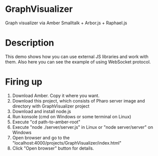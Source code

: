 GraphVisualizer
===============

Graph visualizer via Amber Smalltalk + Arbor.js + Raphael.js


Description
===========

This demo shows how you can use external JS libraries and work with them. 
Also here you can see the example of using WebSocket protocol.


Firing up
=========
1. Download Amber. Copy it where you want.
2. Download this project, which consists of Pharo server image and directory with GraphVisualizer project 
3. Download and install node.js
4. Run konsole (cmd on Windows or some terminal on Linux)
5. Execute "cd path-to-amber-root"
6. Execute "node ./server/server.js" in Linux or "node server/server" on Windows
7. Open browser and go to the "localhost:4000/projects/GraphVisualizer/index.html"
8. Click "Open browser" button for details.
